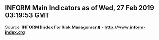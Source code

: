 ## INFORM Main Indicators as of Wed, 27 Feb 2019 03:19:53 GMT

Source: **INFORM (Index For Risk Management) - http://www.inform-index.org**